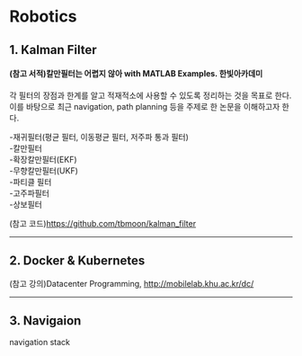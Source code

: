# Robotics

## 1. Kalman Filter  
#### (참고 서적)칼만필터는 어렵지 않아 with MATLAB Examples. 한빛아카데미  
각 필터의 장점과 한계를 알고 적재적소에 사용할 수 있도록 정리하는 것을 목표로 한다. 이를 바탕으로 최근 navigation, path planning 등을 주제로 한 논문을 이해하고자 한다.  

-재귀필터(평균 필터, 이동평균 필터, 저주파 통과 필터)  
-칼만필터  
-확장칼만필터(EKF)  
-무향칼만필터(UKF)  
-파티클 필터  
-고주파필터  
-상보필터  

(참고 코드)https://github.com/tbmoon/kalman_filter

---

## 2. Docker & Kubernetes
(참고 강의)Datacenter Programming, http://mobilelab.khu.ac.kr/dc/  

---

## 3. Navigaion  
navigation stack

